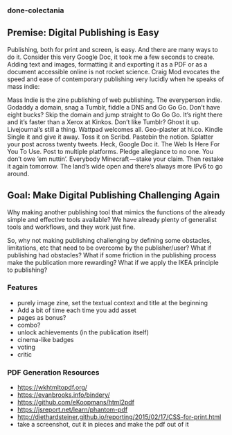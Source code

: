 ### done-colectania

## Premise: Digital Publishing is Easy

Publishing, both for print and screen, is easy. And there are many ways to do it. Consider this very Google Doc, it took me a few seconds to create. Adding text and images, formatting it and exporting it as a PDF or as a document accessible online is not rocket science. Craig Mod evocates the speed and ease of contemporary publishing very lucidly when he speaks of mass indie:  

Mass Indie is the zine publishing of web publishing. The everyperson indie. Godaddy a domain, snag a Tumblr, fiddle a DNS and Go Go Go. Don’t have eight bucks? Skip the domain and jump straight to Go Go Go. It’s right there and it’s faster than a Xerox at Kinkos. Don’t like Tumblr? Ghost it up. Livejournal’s still a thing. Wattpad welcomes all. Geo-plaster at hi.co. Kindle Single it and give it away. Toss it on Scribd. Pastebin the notion. Splatter your post across twenty tweets. Heck, Google Doc it. The Web Is Here For You To Use. Post to multiple platforms. Pledge allegiance to no one. You don’t owe ’em nuttin’. Everybody Minecraft — stake your claim. Then restake it again tomorrow. The land’s wide open and there’s always more IPv6 to go around.

## Goal: Make Digital Publishing Challenging Again

Why making another publishing tool that mimics the functions of the already simple and effective tools available? We have already plenty of  generalist tools and workflows, and they work just fine. 

So, why not making publishing challenging by defining some obstacles, limitations, etc that need to be overcome by the publisher/user? What if publishing had obstacles? What if some friction in the publishing process make the publication more rewarding? What if we apply the IKEA principle to publishing?

### Features

- purely image zine, set the textual context and title at the beginning
- Add a bit of time each time you add asset
- pages as bonus?
- combo?
- unlock achievements (in the publication itself)
- cinema-like badges
- voting
- critic

### PDF Generation Resources

- https://wkhtmltopdf.org/
- https://evanbrooks.info/bindery/
- https://github.com/eKoopmans/html2pdf
- https://jsreport.net/learn/phantom-pdf
- http://diethardsteiner.github.io/reporting/2015/02/17/CSS-for-print.html
- take a screenshot, cut it in pieces and make the pdf out of it


